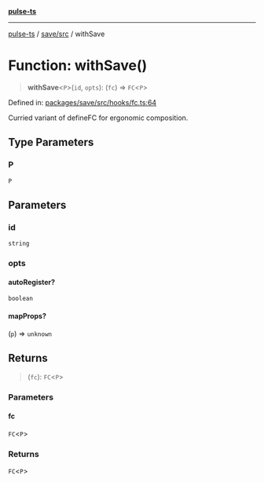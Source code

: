 [**pulse-ts**](../../../README.md)

***

[pulse-ts](../../../README.md) / [save/src](../README.md) / withSave

# Function: withSave()

> **withSave**\<`P`\>(`id`, `opts`): (`fc`) => `FC`\<`P`\>

Defined in: [packages/save/src/hooks/fc.ts:64](https://github.com/jlehett/pulse-ts/blob/a2a18767041a6b69ca4c5f6131d2de266097750e/packages/save/src/hooks/fc.ts#L64)

Curried variant of defineFC for ergonomic composition.

## Type Parameters

### P

`P`

## Parameters

### id

`string`

### opts

#### autoRegister?

`boolean`

#### mapProps?

(`p`) => `unknown`

## Returns

> (`fc`): `FC`\<`P`\>

### Parameters

#### fc

`FC`\<`P`\>

### Returns

`FC`\<`P`\>
